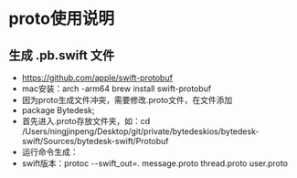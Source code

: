 #  proto使用说明

## 生成 .pb.swift 文件

- https://github.com/apple/swift-protobuf
- mac安装：arch -arm64 brew install swift-protobuf
- 因为proto生成文件冲突，需要修改.proto文件，在文件添加
- package Bytedesk;
- 首先进入.proto存放文件夹，如：cd  /Users/ningjinpeng/Desktop/git/private/bytedeskios/bytedesk-swift/Sources/bytedesk-swift/Protobuf
- 运行命令生成：
- swift版本：protoc --swift_out=. message.proto thread.proto user.proto

